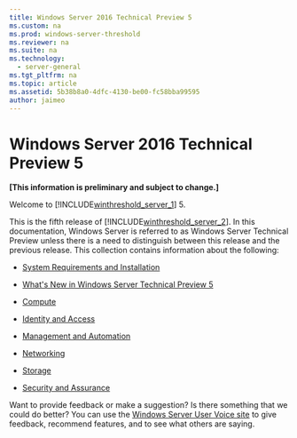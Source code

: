 ```yaml
---
title: Windows Server 2016 Technical Preview 5
ms.custom: na
ms.prod: windows-server-threshold
ms.reviewer: na
ms.suite: na
ms.technology: 
  - server-general
ms.tgt_pltfrm: na
ms.topic: article
ms.assetid: 5b38b8a0-4dfc-4130-be00-fc58bba99595
author: jaimeo
---
```

# Windows Server 2016 Technical Preview 5
**\[This information is preliminary and subject to change.\]**  
  
Welcome to [!INCLUDE[winthreshold_server_1](includes/winthreshold_server_1_md.md)] 5.  
  
This is the fifth release of [!INCLUDE[winthreshold_server_2](includes/winthreshold_server_2_md.md)]. In this documentation, Windows Server is referred to as Windows Server Technical Preview unless there is a need to distinguish between this release and the previous release. This collection contains information about the following:  
  
-   [System Requirements  and Installation](System-Requirements--and-Installation.md)  
  
-   [What's New in Windows Server Technical Preview 5](What-s-New-in-Windows-Server-2016-Technical-Preview-5.md)  
  
-   [Compute](Compute.md)  
  
-   [Identity and Access](Identity-and-Access.md)  
  
-   [Management and  Automation](Management-and--Automation.md)  
  
-   [Networking](Networking.md)  
  
-   [Storage](Storage.md)  
  
-   [Security and Assurance](Security-and-Assurance.md)  
  
Want to provide feedback or make a suggestion? Is there something that  we could do better? You can use the [Windows Server User Voice site](http://windowsserver.uservoice.com/forums/295047-general-feedback) to give feedback, recommend features, and to see what others are saying.  
  

